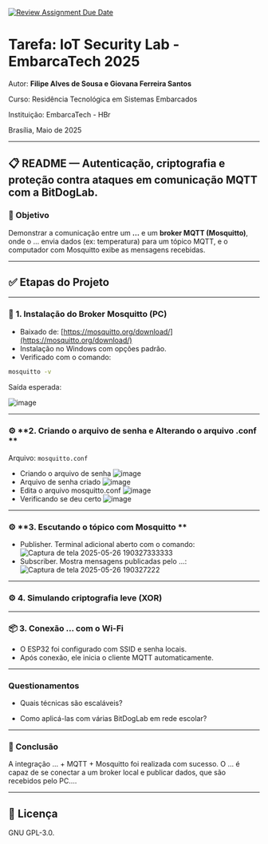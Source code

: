 [![Review Assignment Due Date](https://classroom.github.com/assets/deadline-readme-button-22041afd0340ce965d47ae6ef1cefeee28c7c493a6346c4f15d667ab976d596c.svg)](https://classroom.github.com/a/G8V_0Zaq)

# Tarefa: IoT Security Lab - EmbarcaTech 2025

Autor: **Filipe Alves de Sousa e Giovana Ferreira Santos**

Curso: Residência Tecnológica em Sistemas Embarcados

Instituição: EmbarcaTech - HBr

Brasília, Maio de 2025

---

## 📋 README — Autenticação, criptografia e proteção contra ataques em comunicação MQTT com a BitDogLab.

### 📌 Objetivo

Demonstrar a comunicação entre um **...** e um **broker MQTT (Mosquitto)**, onde o ... envia dados (ex: temperatura) para um tópico MQTT, e o computador com Mosquitto exibe as mensagens recebidas.

---

## ✅ Etapas do Projeto

---

### 🧩️ **1. Instalação do Broker Mosquitto (PC)**

* Baixado de: [https://mosquitto.org/download/](https://mosquitto.org/download/)
* Instalação no Windows com opções padrão.
* Verificado com o comando:

```bash
mosquitto -v
```

Saída esperada:


![image](https://github.com/user-attachments/assets/a957fdd2-c468-4a6c-8f42-0f6055e1f8a4)


---

### ⚙️ **2. Criando o arquivo de senha e Alterando o arquivo .conf **

Arquivo: `mosquitto.conf`

* Criando o arquivo de senha
![image](https://github.com/user-attachments/assets/668663e3-2602-4912-b8a8-0342662ed447)
* Arquivo de senha criado
![image](https://github.com/user-attachments/assets/9e01713b-5a28-4c18-b49f-84af3f2d2cda)
* Edita o arquivo mosquitto.conf 
![image](https://github.com/user-attachments/assets/a94c0051-3758-46ae-9b69-4e0c594f565e)
* Verificando se deu certo
![image](https://github.com/user-attachments/assets/b64f5dd9-c026-4651-be9b-82bdce610b55)

---

### ⚙️ **3. Escutando o tópico com Mosquitto **

* Publisher. Terminal adicional aberto com o comando:
![Captura de tela 2025-05-26 190327333333](https://github.com/user-attachments/assets/5780ce92-89fd-4f27-91f8-ff92460e555d)
* Subscriber.  Mostra mensagens publicadas pelo ...:
![Captura de tela 2025-05-26 190327222](https://github.com/user-attachments/assets/7c51ac63-1220-4398-be1d-7730ee1d0e72)


---

### ⚙️ **4.  Simulando criptografia leve (XOR)**



---

### 📦 **3. Conexão ... com o Wi-Fi**

* O ESP32 foi configurado com SSID e senha locais.
* Após conexão, ele inicia o cliente MQTT automaticamente.

---


###  Questionamentos

* Quais técnicas são escaláveis?

* Como aplicá-las com várias BitDogLab em rede escolar?


---

### 📝 Conclusão

A integração ... + MQTT + Mosquitto foi realizada com sucesso. O ... é capaz de se conectar a um broker local e publicar dados, que são recebidos pelo PC....

---

## 📜 Licença
GNU GPL-3.0.
